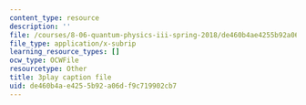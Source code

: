 ```yaml
---
content_type: resource
description: ''
file: /courses/8-06-quantum-physics-iii-spring-2018/de460b4ae4255b92a06df9c719902cb7_o10QADeeK04.vtt
file_type: application/x-subrip
learning_resource_types: []
ocw_type: OCWFile
resourcetype: Other
title: 3play caption file
uid: de460b4a-e425-5b92-a06d-f9c719902cb7
---
```

